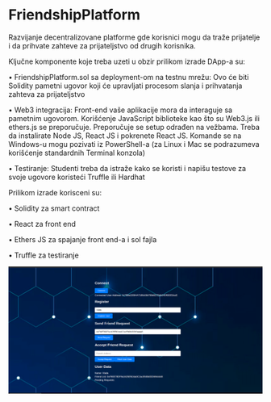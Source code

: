 # FriendshipPlatform
Razvijanje decentralizovane platforme gde korisnici mogu da traže prijatelje i da prihvate zahteve za prijateljstvo od drugih korisnika.



Ključne komponente koje treba uzeti u obzir prilikom izrade DApp-a su:

• FriendshipPlatform.sol sa deployment-om na testnu mrežu: Ovo će biti Solidity
pametni ugovor koji će upravljati procesom slanja i prihvatanja zahteva za
prijateljstvo 

• Web3 integracija: Front-end vaše aplikacije mora da interaguje sa pametnim
ugovorom. Korišćenje JavaScript biblioteke kao što su Web3.js ili ethers.js se
preporučuje. Preporučuje se setup odrađen na vežbama. Treba da instalirate Node
JS, React JS i pokrenete React JS. Komande se na Windows-u mogu pozivati iz
PowerShell-a (za Linux i Mac se podrazumeva korišćenje standardnih Terminal
konzola) 

• Testiranje: Studenti treba da istraže kako se koristi i napišu testove za svoje
ugovore koristeći Truffle ili Hardhat 



Prilikom izrade korisceni su:

• Solidity za smart contract

• React za front end

• Ethers JS za spajanje front end-a i sol fajla

• Truffle za testiranje


<img src = "./src/Slike/SlikaSajta.png" width = 1000 hight = 900>



